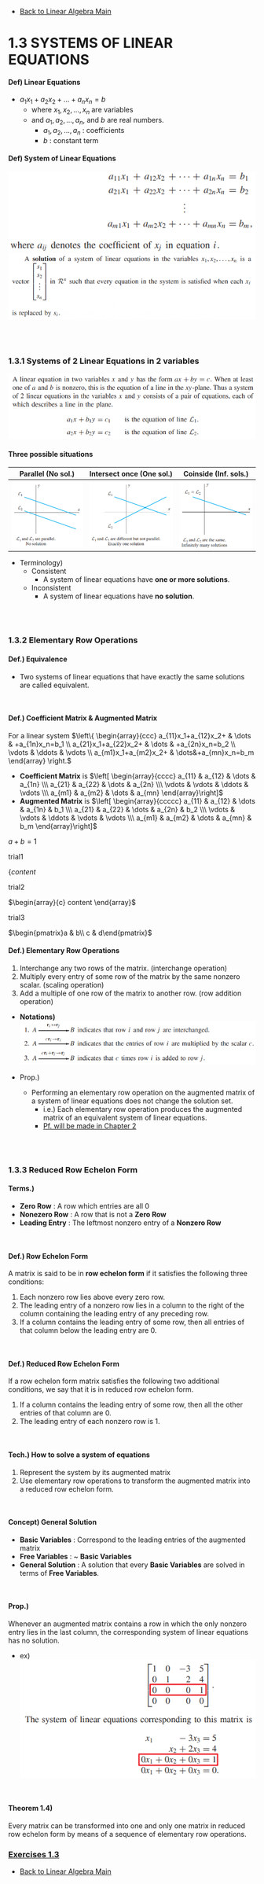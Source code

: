 * [Back to Linear Algebra Main](../../main.md)

# 1.3 SYSTEMS OF LINEAR EQUATIONS

#### Def) Linear Equations
* $a_1x_1+a_2x_2+...+a_nx_n = b$
  * where $x_1, x_2, ..., x_n$ are variables
  * and $a_1, a_2, ..., a_n$, and $b$ are real numbers.
    * $a_1, a_2, ..., a_n$ : coefficients
    * $b$ : constant term

#### Def) System of Linear Equations
![](images/0301001.png)
![](images/0301002.png)

<br><br>

### 1.3.1 Systems of 2 Linear Equations in 2 variables
![](images/0301003.png)

#### Three possible situations
|Parallel (No sol.)|Intersect once (One sol.)|Coinside (Inf. sols.)|
|:-:|:-:|:-:|
|![](images/0301004.png)|![](images/0301005.png)|![](images/0301006.png)|
* Terminology)
  * Consistent
    * A system of linear equations have **one or more solutions**.
  * Inconsistent
    * A system of linear equations have **no solution**.

<br><br>

### 1.3.2 Elementary Row Operations
#### Def.) Equivalence
* Two systems of linear equations that have exactly the same solutions are
called equivalent.

<br>

#### Def.) Coefficient Matrix & Augmented Matrix
For a linear system 
$\left\{ 
  \begin{array}{ccc} 
    a_{11}x_1+a_{12}x_2+ & \dots & +a_{1n}x_n=b_1 \\ 
    a_{21}x_1+a_{22}x_2+ & \dots & +a_{2n}x_n=b_2 \\ 
    \vdots & \ddots & \vdots \\ 
    a_{m1}x_1+a_{m2}x_2+ & \dots&+a_{mn}x_n=b_m
  \end{array}
\right.$

* **Coefficient Matrix** is $\left[ \begin{array}{cccc} a_{11} & a_{12} & \dots & a_{1n} \\\ a_{21} & a_{22} & \dots & a_{2n} \\\ \vdots & \vdots & \ddots & \vdots \\\ a_{m1} & a_{m2} & \dots & a_{mn} \end{array}\right]$
* **Augmented Matrix** is $\left[ \begin{array}{ccccc} a_{11} & a_{12} & \dots & a_{1n} & b_1 \\\ a_{21} & a_{22} & \dots & a_{2n} & b_2 \\\ \vdots & \vdots & \ddots & \vdots & \vdots \\\ a_{m1} & a_{m2} & \dots & a_{mn} & b_m \end{array}\right]$

$a+b=1$

trial1

$\left\{ content \right.$  

trial2

$\begin{array}{c} content \end{array}$

trial3

$\begin{pmatrix}a & b\\ c & d\end{pmatrix}$


#### Def.) Elementary Row Operations

1. Interchange any two rows of the matrix. (interchange operation)
2. Multiply every entry of some row of the matrix by the same nonzero scalar.
(scaling operation)
3. Add a multiple of one row of the matrix to another row. (row addition operation)

* **Notations)**
  ![](images/0301007.png)

* Prop.)
  * Performing an elementary row operation on the augmented matrix of a system of linear equations does not change the solution set. 
    * i.e.) Each elementary row operation produces the augmented matrix of an equivalent system of linear equations.
    * [Pf. will be made in Chapter 2]()

<br><br>

### 1.3.3 Reduced Row Echelon Form
#### Terms.)
* **Zero Row** : A row which entries are all 0
* **Nonezero Row** : A row that is not a **Zero Row**
* **Leading Entry** : The leftmost nonzero entry of a **Nonzero Row**

<br>

#### Def.) Row Echelon Form
A matrix is said to be in **row echelon form** if it satisfies the following
three conditions:
1. Each nonzero row lies above every zero row.
2. The leading entry of a nonzero row lies in a column to the right of the column containing the leading entry of any preceding row.
3. If a column contains the leading entry of some row, then all entries of that column below the leading entry are 0.

<br>

#### Def.) Reduced Row Echelon Form
If a row echelon form matrix satisfies the following two additional conditions, we say that it is in reduced row echelon form.
1. If a column contains the leading entry of some row, then all the other entries of that column are 0.
2. The leading entry of each nonzero row is 1.

<br>

#### Tech.) How to solve a system of equations
1. Represent the system by its augmented matrix
2. Use elementary row operations to transform the augmented matrix into a reduced row echelon form.

<br>

#### Concept) General Solution
* **Basic Variables** : Correspond to the leading entries of the augmented matrix
* **Free Variables** : ~ **Basic Variables**
* **General Solution** : A solution that every **Basic Variables** are solved in terms of **Free Variables**.

<br>

#### Prop.)
Whenever an augmented matrix contains a row in which the only nonzero entry
lies in the last column, the corresponding system of linear equations has no
solution.
* ex) ![](images/0301008.png)

<br>

#### Theorem 1.4)
Every matrix can be transformed into one and only one matrix in reduced row echelon form by means of a sequence of elementary row operations.






### [Exercises 1.3](./exercises.md)


* [Back to Linear Algebra Main](../../main.md)